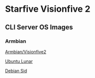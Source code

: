 # Starfive Visionfive 2

## CLI Server OS Images

### Armbian

[Armbian/Visionfive2](https://www.armbian.com/visionfive2/)

[Ubuntu Lunar](https://github.com/armbianro/os/releases/download/23.5.0-trunk.275/Armbian_23.5.0-trunk.275_Visionfive2_lunar_edge_5.15.0.img.xz#visionfive2)

[Debian Sid](https://github.com/armbianro/os/releases/download/23.5.0-trunk.275/Armbian_23.5.0-trunk.275_Visionfive2_sid_edge_5.15.0.img.xz#visionfive2)
